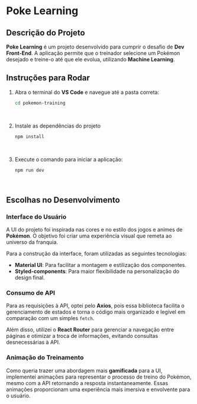 #  Poke Learning

## Descrição do Projeto

**Poke Learning** é um projeto desenvolvido para cumprir o desafio de **Dev Front-End**.
A aplicação permite que o treinador selecione um Pokémon desejado e treine-o até que ele evolua, utilizando **Machine Learning**.

## Instruções para Rodar

1. Abra o terminal do **VS Code** e navegue até a pasta correta:
   
   ```sh
   cd pokemon-training
   ```
<br>

2. Instale as dependências do projeto

   ```sh
   npm install
   ```
<br>

3. Execute o comando para iniciar a aplicação:

   ```sh
   npm run dev
   ```
<br>

## Escolhas no Desenvolvimento

### Interface do Usuário

A UI do projeto foi inspirada nas cores e no estilo dos jogos e animes de **Pokémon**. O objetivo foi criar uma experiência visual que remeta ao universo da franquia.

Para a construção da interface, foram utilizadas as seguintes tecnologias:

- **Material UI**: Para facilitar a montagem e estilização dos componentes.
- **Styled-components**: Para maior flexibilidade na personalização do design final.

### Consumo de API

Para as requisições à API, optei pelo **Axios**, pois essa biblioteca facilita o gerenciamento de estados e torna o código mais organizado e legível em comparação com um simples `fetch`.

Além disso, utilizei o **React Router** para gerenciar a navegação entre páginas e otimizar a troca de informações, evitando consultas desnecessárias à API.

### Animação do Treinamento

Como queria trazer uma abordagem mais **gamificada** para a UI, implementei animações para representar o processo de treino do Pokémon, mesmo com a API retornando a resposta instantaneamente. Essas animações proporcionam uma experiência mais imersiva e envolvente para o usuário.


